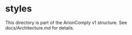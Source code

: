 # styles
This directory is part of the ArionComply v1 structure. See docs/Architecture.md for details.
